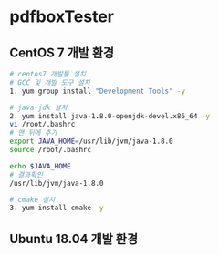 ﻿# pdfboxTester

## CentOS 7 개발 환경

```bash
# centos7 개발툴 설치
# GCC 및 개발 도구 설치
1. yum group install "Development Tools" -y

# java-jdk 설치
2. yum install java-1.8.0-openjdk-devel.x86_64 -y
vi /root/.bashrc
# 맨 뒤에 추가
export JAVA_HOME=/usr/lib/jvm/java-1.8.0
source /root/.bashrc

echo $JAVA_HOME
# 결과확인
/usr/lib/jvm/java-1.8.0

# cmake 설치
3. yum install cmake -y
```

## Ubuntu 18.04 개발 환경

```bash

```

